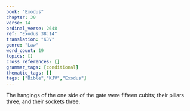 ```yaml
---
book: "Exodus"
chapter: 38
verse: 14
ordinal_verse: 2648
ref: "Exodus 38:14"
translation: "KJV"
genre: "Law"
word_count: 19
topics: []
cross_references: []
grammar_tags: [conditional]
thematic_tags: []
tags: ["Bible","KJV","Exodus"]
---
```

The hangings of the one side of the gate were fifteen cubits; their pillars three, and their sockets three.
